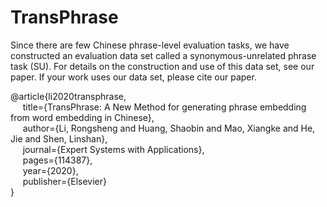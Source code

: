 # TransPhrase
Since there are few Chinese phrase-level evaluation tasks, we have constructed an evaluation data set called a synonymous-unrelated phrase task (SU). For details on the construction and use of this data set, see our paper. If your work uses our data set, please cite our paper.

@article{li2020transphrase,   
&nbsp;&nbsp;&nbsp;&nbsp;&nbsp;title={TransPhrase: A New Method for generating phrase embedding from word embedding in Chinese},   
&nbsp;&nbsp;&nbsp;&nbsp;&nbsp;author={Li, Rongsheng and Huang, Shaobin and Mao, Xiangke and He, Jie and Shen, Linshan},   
&nbsp;&nbsp;&nbsp;&nbsp;&nbsp;journal={Expert Systems with Applications},   
&nbsp;&nbsp;&nbsp;&nbsp;&nbsp;pages={114387},   
&nbsp;&nbsp;&nbsp;&nbsp;&nbsp;year={2020},   
&nbsp;&nbsp;&nbsp;&nbsp;&nbsp;publisher={Elsevier}   
}   
